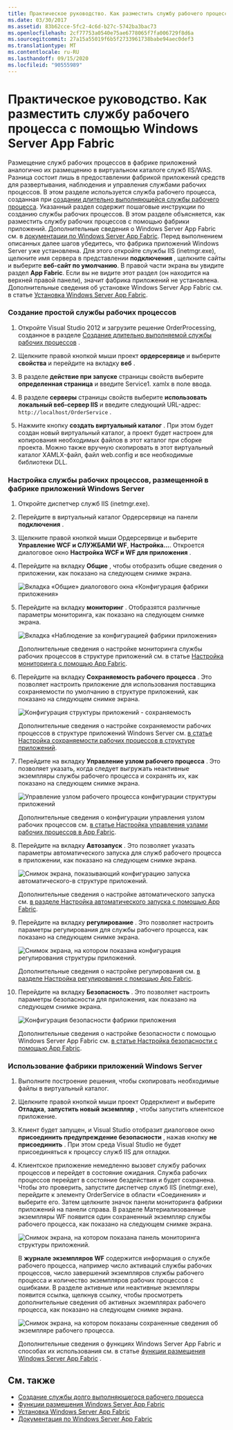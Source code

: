 ```yaml
---
title: Практическое руководство. Как разместить службу рабочего процесса с помощью Windows Server App Fabric
ms.date: 03/30/2017
ms.assetid: 83b62cce-5fc2-4c6d-b27c-5742ba3bac73
ms.openlocfilehash: 2cf77753a0540e75ae6778065f7fa006729f8d6a
ms.sourcegitcommit: 27a15a55019f6b5f2733961738babe94aec0def3
ms.translationtype: MT
ms.contentlocale: ru-RU
ms.lasthandoff: 09/15/2020
ms.locfileid: "90555989"
---
```

# <a name="how-to-host-a-workflow-service-with-windows-server-app-fabric"></a>Практическое руководство. Как разместить службу рабочего процесса с помощью Windows Server App Fabric

Размещение служб рабочих процессов в фабрике приложений аналогично их размещению в виртуальном каталоге служб IIS/WAS. Разница состоит лишь в предоставлении фабрикой приложений средств для развертывания, наблюдения и управления службами рабочих процессов. В этом разделе используется служба рабочего процесса, созданная при [создании длительно выполняющейся службы рабочего процесса](creating-a-long-running-workflow-service.md). Указанный раздел содержит пошаговые инструкции по созданию службы рабочих процессов. В этом разделе объясняется, как разместить службу рабочих процессов с помощью фабрики приложений. Дополнительные сведения о Windows Server App Fabric см. в [документации по Windows Server App Fabric](/previous-versions/appfabric/ff384253(v=azure.10)). Перед выполнением описанных далее шагов убедитесь, что фабрика приложений Windows Server уже установлена.  Для этого откройте службы IIS (inetmgr.exe), щелкните имя сервера в представлении **подключения** , щелкните сайты и выберите **веб-сайт по умолчанию**. В правой части экрана вы увидите раздел **App Fabric**. Если вы не видите этот раздел (он находится на верхней правой панели), значит фабрика приложений не установлена. Дополнительные сведения об установке Windows Server App Fabric см. в статье [Установка Windows Server App Fabric](/previous-versions/appfabric/ee790960(v=azure.10)).  
  
### <a name="creating-a-simple-workflow-service"></a>Создание простой службы рабочих процессов  
  
1. Откройте Visual Studio 2012 и загрузите решение OrderProcessing, созданное в разделе [Создание длительно выполняемой службы рабочих процессов](creating-a-long-running-workflow-service.md) .  
  
2. Щелкните правой кнопкой мыши проект **ордерсервице** и выберите **свойства** и перейдите на вкладку **веб** .  
  
3. В разделе **действие при запуске** страницы свойств выберите **определенная страница** и введите Service1. xamlx в поле ввода.  
  
4. В разделе **серверы** страницы свойств выберите **использовать локальный веб-сервер IIS** и введите следующий URL-адрес: `http://localhost/OrderService` .  
  
5. Нажмите кнопку **создать виртуальный каталог** . При этом будет создан новый виртуальный каталог, а проект будет настроен для копирования необходимых файлов в этот каталог при сборке проекта.  Можно также вручную скопировать в этот виртуальный каталог XAMLX-файл, файл web.config и все необходимые библиотеки DLL.  
  
### <a name="configuring-a-workflow-service-hosted-in-windows-server-app-fabric"></a>Настройка службы рабочих процессов, размещенной в фабрике приложений Windows Server  
  
1. Откройте диспетчер служб IIS (inetmgr.exe).  
  
2. Перейдите в виртуальный каталог Ордерсервице на панели **подключения** .  
  
3. Щелкните правой кнопкой мыши Ордерсервице и выберите **Управление WCF и СЛУЖБАМИ WF**, **Настройка...**. Откроется диалоговое окно **Настройка WCF и WF для приложения** .  
  
4. Перейдите на вкладку **Общие** , чтобы отобразить общие сведения о приложении, как показано на следующем снимке экрана.  
  
     ![Вкладка «Общие» диалогового окна «Конфигурация фабрики приложения»](media/appfabricconfiguration-general.gif "Аппфабрикконфигуратион — общие")  
  
5. Перейдите на вкладку **мониторинг** . Отобразятся различные параметры мониторинга, как показано на следующем снимке экрана.  
  
     ![Вкладка «Наблюдение за конфигурацией фабрики приложения»](media/appfabricconfiguration-monitoring.gif "Аппфабрикконфигуратион — мониторинг")  
  
     Дополнительные сведения о настройке мониторинга службы рабочих процессов в структуре приложений см. в статье [Настройка мониторинга с помощью App Fabric](/previous-versions/appfabric/ee677384(v=azure.10)).  
  
6. Перейдите на вкладку **Сохраняемость рабочего процесса** . Это позволяет настроить приложение для использования поставщика сохраняемости по умолчанию в структуре приложений, как показано на следующем снимке экрана.  
  
     ![Конфигурация структуры приложений &#45; сохраняемость](media/appfabricconfiguration-persistence.gif "Аппфабрикконфигуратион — сохраняемость")  
  
     Дополнительные сведения о настройке сохраняемости рабочих процессов в структуре приложений Windows Server см. [в статье Настройка сохраняемости рабочих процессов в структуре приложений](/previous-versions/appfabric/ee677353(v=azure.10)).  
  
7. Перейдите на вкладку **Управление узлом рабочего процесса** . Это позволяет указать, когда следует выгружать неактивные экземпляры службы рабочего процесса и сохранять их, как показано на следующем снимке экрана.  
  
     ![Управление узлом рабочего процесса конфигурации структуры приложений](media/appfabricconfiguration-management.gif "Аппфабрикконфигуратион — управление")  
  
     Дополнительные сведения о конфигурации управления узлом рабочих процессов см. [в статье Настройка управления узлами рабочих процессов в App Fabric](/previous-versions/appfabric/ff383424(v=azure.10)).  
  
8. Перейдите на вкладку **Автозапуск** . Это позволяет указать параметры автоматического запуска для служб рабочего процесса в приложении, как показано на следующем снимке экрана.  
  
     ![Снимок экрана, показывающий конфигурацию запуска автоматического&#45;в структуре приложений.](./media/how-to-host-a-workflow-service-with-windows-server-app-fabric/app-fabric-auto-start-configuration.gif)  
  
     Дополнительные сведения о настройке автоматического запуска см. [в разделе Настройка автоматического запуска с помощью App Fabric](/previous-versions/appfabric/ee677261(v=azure.10)).  
  
9. Перейдите на вкладку **регулирование** . Это позволяет настроить параметры регулирования для службы рабочего процесса, как показано на следующем снимке экрана.  
  
     ![Снимок экрана, на котором показана конфигурация регулирования структуры приложений.](./media/how-to-host-a-workflow-service-with-windows-server-app-fabric/app-fabric-throttling-configuration.gif)  
  
     Дополнительные сведения о настройке регулирования см. [в разделе Настройка регулирования с помощью App Fabric](/previous-versions/appfabric/ee677261(v=azure.10)).  
  
10. Перейдите на вкладку **Безопасность** . Это позволяет настроить параметры безопасности для приложения, как показано на следующем снимке экрана.  
  
     ![Конфигурация безопасности фабрики приложения](media/appfabricconfiguration-security.gif "Аппфабрикконфигуратион — безопасность")  
  
     Дополнительные сведения о настройке безопасности с помощью Windows Server App Fabric см. [в статье Настройка безопасности с помощью App Fabric](/previous-versions/appfabric/ee677278(v=azure.10)).  
  
### <a name="using-windows-server-app-fabric"></a>Использование фабрики приложений Windows Server  
  
1. Выполните построение решения, чтобы скопировать необходимые файлы в виртуальный каталог.  
  
2. Щелкните правой кнопкой мыши проект Ордерклиент и выберите **Отладка**, **запустить новый экземпляр** , чтобы запустить клиентское приложение.  
  
3. Клиент будет запущен, и Visual Studio отобразит диалоговое окно **присоединить предупреждение безопасности** , нажав кнопку **не присоединить** . При этом среда Visual Studio не будет присоединяться к процессу служб IIS для отладки.  
  
4. Клиентское приложение немедленно вызовет службу рабочих процессов и перейдет в состояние ожидания. Служба рабочих процессов перейдет в состояние бездействия и будет сохранена. Чтобы это проверить, запустите диспетчер служб IIS (inetmgr.exe), перейдите к элементу OrderService в области «Соединения» и выберите его. Затем щелкните значок панели мониторинга фабрики приложений на панели справа. В разделе Материализованные экземпляры WF появится один сохраненный экземпляр службы рабочего процесса, как показано на следующем снимке экрана.  
  
     ![Снимок экрана, на котором показана панель мониторинга структуры приложений.](./media/how-to-host-a-workflow-service-with-windows-server-app-fabric/app-fabric-dashboard.gif)  
  
     В **журнале экземпляров WF** содержится информация о службе рабочего процесса, например число активаций службы рабочих процессов, число завершений экземпляров службы рабочего процесса и количество экземпляров рабочих процессов с ошибками. В разделе активные или неактивные экземпляры появится ссылка, щелкнув ссылку, чтобы просмотреть дополнительные сведения об активных экземплярах рабочего процесса, как показано на следующем снимке экрана.  
  
     ![Снимок экрана, на котором показаны сохраненные сведения об экземпляре рабочего процесса.](./media/how-to-host-a-workflow-service-with-windows-server-app-fabric/persisted-workflow-instance-detail.gif)  
  
     Дополнительные сведения о функциях Windows Server App Fabric и способах их использования см. в статье [функции размещения Windows Server App Fabric](/previous-versions/appfabric/ee677189(v=azure.10)) .  
  
## <a name="see-also"></a>См. также

- [Создание службы долго выполняющегося рабочего процесса](creating-a-long-running-workflow-service.md)
- [Функции размещения Windows Server App Fabric](/previous-versions/appfabric/ee677189(v=azure.10))
- [Установка Windows Server App Fabric](/previous-versions/appfabric/ee790960(v=azure.10))
- [Документация по Windows Server App Fabric](/previous-versions/appfabric/ff384253(v=azure.10))
